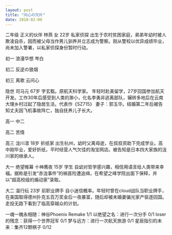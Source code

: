 ```yaml
---
layout: post
title: "问心の欠片"
date: 2018-02-09
---
```

二年级 正义的伙伴
林燕 女 22岁 私家侦探
出生于农村贫困家庭，弟弟年幼时被人欺凌自杀，因而被父母当作男儿驯养并立志成为警察。刚从警校以优异成绩毕业，尚未加入警署，以私家侦探身份暂时行动。

初一 浪漫华想
岑白

初二 反逆の狼烟


初三 离歌
云问心

隐世
司马元 67岁
字玄甄。原航天科学家。
年轻时赴美留学，27岁回国参加航天开发。工作30年后感受到人类的渺小，化名李勇非逃离部队，辗转多地后在云南大理乡村过起了隐居生活。代表作《SZ715》
妻子：郭玉华。结婚第二年后被告知丈夫因飞机事故阵亡，独自抚养儿子长大。

高一 中二

高二 苦情

高三
泷川凛 18岁 折纸家
出生杭州，幼时父离母逝，在叔叔资助下完成学业。高中刚毕业，爱好折纸，平时经营人气欠佳的淘宝网店。被告知是日本四大家族的泷川家的继承人。

大一 绝望帷幕
十神鹰夜 15岁 学生
自幼对哲学感兴趣，相信用语言给人类带来幸福。据称是引发“赤泷事件”的祸首险遭追缉，在希望之峰学院出面下保释，并以“超高校级的煽动家”录取。

大二
温行纭 23岁 前职业牌手
自小迷信概率。年轻时曾在cloud战队当职业牌手，在美国取得德州扑克五百万奖金后一夜暴富，随后却被未婚妻骗光家产驱逐回国。走投无路下看到了临高穿越众的计划。

一魂一魄永相随：神谷Phoenix Remake  1/1
以绝望之名：进行一次分手  0/1
loser的残念：获得一个世界冠军 0/1
梦与远方：进行一次航天旅游 0/1
星辰指引的未来：集齐12颗棋子 0/12
